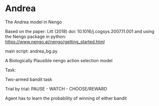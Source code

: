 # Andrea
The Andrea model in Nengo

Based on the paper: Litt (2018) doi: 10.1016/j.cogsys.2007.11.001 and using the Nengo package in python:
https://www.nengo.ai/nengo/getting_started.html

main script: andrea_bg.py

A Biologically Plausible nengo action selection model

Task:

Two-armed bandit task

Trial by trial: PAUSE - WATCH - CHOOSE/REWARD

Agent has to learn the probability of winning of either bandit


